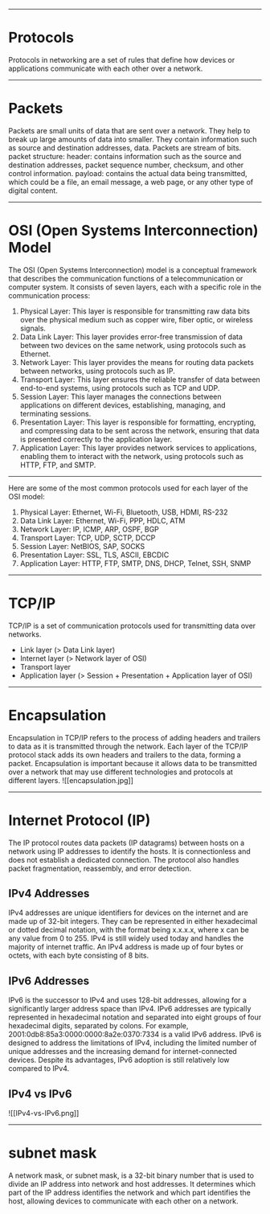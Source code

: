 --------------------------------
# Protocols
Protocols in networking are a set of rules that define how devices or applications communicate with each other over a network.

--------------------------------

# Packets
Packets are small units of data that are sent over a network. They help to break up large amounts of data into smaller.
They contain information such as source and destination addresses, data.
Packets are stream of bits. 
packet structure:
header: 
contains information such as the source and destination addresses, packet sequence number, checksum, and other control information.
payload: 
contains the actual data being transmitted, which could be a file, an email message, a web page, or any other type of digital content.

--------------------------------

# OSI (Open Systems Interconnection) Model
The OSI (Open Systems Interconnection) model is a conceptual framework that describes the communication functions of a telecommunication or computer system. It consists of seven layers, each with a specific role in the communication process:
1.  Physical Layer: This layer is responsible for transmitting raw data bits over the physical medium such as copper wire, fiber optic, or wireless signals.
2.  Data Link Layer: This layer provides error-free transmission of data between two devices on the same network, using protocols such as Ethernet.
3.  Network Layer: This layer provides the means for routing data packets between networks, using protocols such as IP.
4.  Transport Layer: This layer ensures the reliable transfer of data between end-to-end systems, using protocols such as TCP and UDP.
5.  Session Layer: This layer manages the connections between applications on different devices, establishing, managing, and terminating sessions.
6.  Presentation Layer: This layer is responsible for formatting, encrypting, and compressing data to be sent across the network, ensuring that data is presented correctly to the application layer.
7.  Application Layer: This layer provides network services to applications, enabling them to interact with the network, using protocols such as HTTP, FTP, and SMTP.
**************************************
Here are some of the most common protocols used for each layer of the OSI model:
1.  Physical Layer: Ethernet, Wi-Fi, Bluetooth, USB, HDMI, RS-232
2.  Data Link Layer: Ethernet, Wi-Fi, PPP, HDLC, ATM
3.  Network Layer: IP, ICMP, ARP, OSPF, BGP
4.  Transport Layer: TCP, UDP, SCTP, DCCP
5.  Session Layer: NetBIOS, SAP, SOCKS
6.  Presentation Layer: SSL, TLS, ASCII, EBCDIC
7.  Application Layer: HTTP, FTP, SMTP, DNS, DHCP, Telnet, SSH, SNMP

--------------------------------

# TCP/IP
TCP/IP is a set of communication protocols used for transmitting data over networks.
-   Link layer (> Data Link layer)
-   Internet layer (> Network layer of OSI)
-   Transport layer
-   Application layer (> Session + Presentation + Application layer of OSI)

--------------------------------

# Encapsulation
Encapsulation in TCP/IP refers to the process of adding headers and trailers to data as it is transmitted through the network. Each layer of the TCP/IP protocol stack adds its own headers and trailers to the data, forming a packet. Encapsulation is important because it allows data to be transmitted over a network that may use different technologies and protocols at different layers.
![[encapsulation.jpg]]


--------------------------------
# Internet Protocol (IP)
The IP protocol routes data packets (IP datagrams) between hosts on a network using IP addresses to identify the hosts. It is connectionless and does not establish a dedicated connection. The protocol also handles packet fragmentation, reassembly, and error detection.
## IPv4 Addresses
IPv4 addresses are unique identifiers for devices on the internet and are made up of 32-bit integers. They can be represented in either hexadecimal or dotted decimal notation, with the format being x.x.x.x, where x can be any value from 0 to 255. IPv4 is still widely used today and handles the majority of internet traffic. An IPv4 address is made up of four bytes or octets, with each byte consisting of 8 bits.
## IPv6 Addresses
IPv6 is the successor to IPv4 and uses 128-bit addresses, allowing for a significantly larger address space than IPv4. IPv6 addresses are typically represented in hexadecimal notation and separated into eight groups of four hexadecimal digits, separated by colons. For example, 2001:0db8:85a3:0000:0000:8a2e:0370:7334 is a valid IPv6 address. IPv6 is designed to address the limitations of IPv4, including the limited number of unique addresses and the increasing demand for internet-connected devices. Despite its advantages, IPv6 adoption is still relatively low compared to IPv4.
## IPv4 vs IPv6 
![[IPv4-vs-IPv6.png]]

---------------------------
# subnet mask
A network mask, or subnet mask, is a 32-bit binary number that is used to divide an IP address into network and host addresses. It determines which part of the IP address identifies the network and which part identifies the host, allowing devices to communicate with each other on a network.